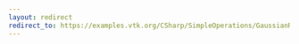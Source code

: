 ```yaml
---
layout: redirect
redirect_to: https://examples.vtk.org/CSharp/SimpleOperations/GaussianRandomNumber/
---
```

